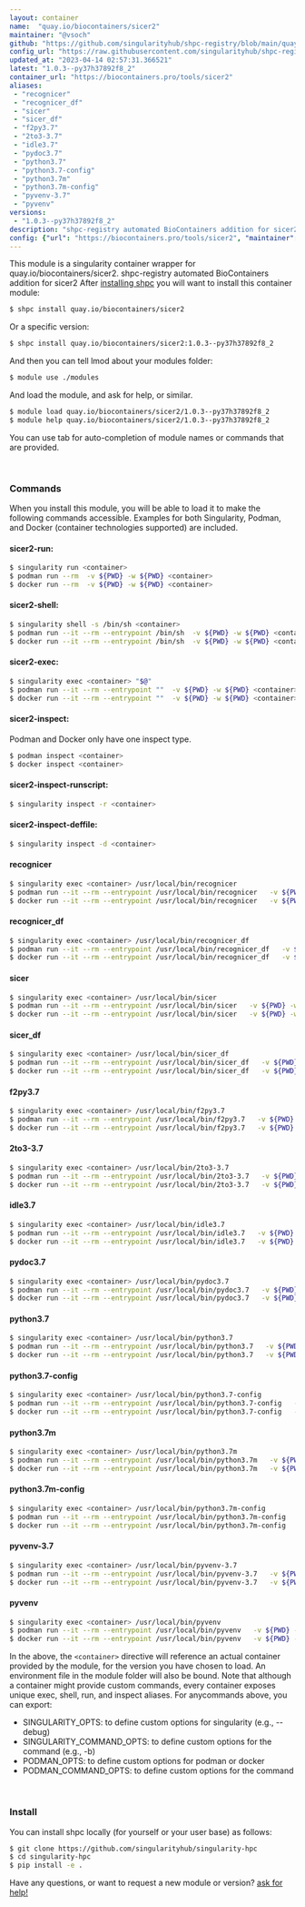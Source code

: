 ```yaml
---
layout: container
name:  "quay.io/biocontainers/sicer2"
maintainer: "@vsoch"
github: "https://github.com/singularityhub/shpc-registry/blob/main/quay.io/biocontainers/sicer2/container.yaml"
config_url: "https://raw.githubusercontent.com/singularityhub/shpc-registry/main/quay.io/biocontainers/sicer2/container.yaml"
updated_at: "2023-04-14 02:57:31.366521"
latest: "1.0.3--py37h37892f8_2"
container_url: "https://biocontainers.pro/tools/sicer2"
aliases:
 - "recognicer"
 - "recognicer_df"
 - "sicer"
 - "sicer_df"
 - "f2py3.7"
 - "2to3-3.7"
 - "idle3.7"
 - "pydoc3.7"
 - "python3.7"
 - "python3.7-config"
 - "python3.7m"
 - "python3.7m-config"
 - "pyvenv-3.7"
 - "pyvenv"
versions:
 - "1.0.3--py37h37892f8_2"
description: "shpc-registry automated BioContainers addition for sicer2"
config: {"url": "https://biocontainers.pro/tools/sicer2", "maintainer": "@vsoch", "description": "shpc-registry automated BioContainers addition for sicer2", "latest": {"1.0.3--py37h37892f8_2": "sha256:d5e957a3d4b01a6cbe55117151fbbd664d261524c1f367585b31c1123980cf9f"}, "tags": {"1.0.3--py37h37892f8_2": "sha256:d5e957a3d4b01a6cbe55117151fbbd664d261524c1f367585b31c1123980cf9f"}, "docker": "quay.io/biocontainers/sicer2", "aliases": {"recognicer": "/usr/local/bin/recognicer", "recognicer_df": "/usr/local/bin/recognicer_df", "sicer": "/usr/local/bin/sicer", "sicer_df": "/usr/local/bin/sicer_df", "f2py3.7": "/usr/local/bin/f2py3.7", "2to3-3.7": "/usr/local/bin/2to3-3.7", "idle3.7": "/usr/local/bin/idle3.7", "pydoc3.7": "/usr/local/bin/pydoc3.7", "python3.7": "/usr/local/bin/python3.7", "python3.7-config": "/usr/local/bin/python3.7-config", "python3.7m": "/usr/local/bin/python3.7m", "python3.7m-config": "/usr/local/bin/python3.7m-config", "pyvenv-3.7": "/usr/local/bin/pyvenv-3.7", "pyvenv": "/usr/local/bin/pyvenv"}}
---
```


This module is a singularity container wrapper for quay.io/biocontainers/sicer2.
shpc-registry automated BioContainers addition for sicer2
After [installing shpc](#install) you will want to install this container module:


```bash
$ shpc install quay.io/biocontainers/sicer2
```

Or a specific version:

```bash
$ shpc install quay.io/biocontainers/sicer2:1.0.3--py37h37892f8_2
```

And then you can tell lmod about your modules folder:

```bash
$ module use ./modules
```

And load the module, and ask for help, or similar.

```bash
$ module load quay.io/biocontainers/sicer2/1.0.3--py37h37892f8_2
$ module help quay.io/biocontainers/sicer2/1.0.3--py37h37892f8_2
```

You can use tab for auto-completion of module names or commands that are provided.

<br>

### Commands

When you install this module, you will be able to load it to make the following commands accessible.
Examples for both Singularity, Podman, and Docker (container technologies supported) are included.

#### sicer2-run:

```bash
$ singularity run <container>
$ podman run --rm  -v ${PWD} -w ${PWD} <container>
$ docker run --rm  -v ${PWD} -w ${PWD} <container>
```

#### sicer2-shell:

```bash
$ singularity shell -s /bin/sh <container>
$ podman run --it --rm --entrypoint /bin/sh  -v ${PWD} -w ${PWD} <container>
$ docker run --it --rm --entrypoint /bin/sh  -v ${PWD} -w ${PWD} <container>
```

#### sicer2-exec:

```bash
$ singularity exec <container> "$@"
$ podman run --it --rm --entrypoint ""  -v ${PWD} -w ${PWD} <container> "$@"
$ docker run --it --rm --entrypoint ""  -v ${PWD} -w ${PWD} <container> "$@"
```

#### sicer2-inspect:

Podman and Docker only have one inspect type.

```bash
$ podman inspect <container>
$ docker inspect <container>
```

#### sicer2-inspect-runscript:

```bash
$ singularity inspect -r <container>
```

#### sicer2-inspect-deffile:

```bash
$ singularity inspect -d <container>
```


#### recognicer

```bash
$ singularity exec <container> /usr/local/bin/recognicer
$ podman run --it --rm --entrypoint /usr/local/bin/recognicer   -v ${PWD} -w ${PWD} <container> -c " $@"
$ docker run --it --rm --entrypoint /usr/local/bin/recognicer   -v ${PWD} -w ${PWD} <container> -c " $@"
```


#### recognicer_df

```bash
$ singularity exec <container> /usr/local/bin/recognicer_df
$ podman run --it --rm --entrypoint /usr/local/bin/recognicer_df   -v ${PWD} -w ${PWD} <container> -c " $@"
$ docker run --it --rm --entrypoint /usr/local/bin/recognicer_df   -v ${PWD} -w ${PWD} <container> -c " $@"
```


#### sicer

```bash
$ singularity exec <container> /usr/local/bin/sicer
$ podman run --it --rm --entrypoint /usr/local/bin/sicer   -v ${PWD} -w ${PWD} <container> -c " $@"
$ docker run --it --rm --entrypoint /usr/local/bin/sicer   -v ${PWD} -w ${PWD} <container> -c " $@"
```


#### sicer_df

```bash
$ singularity exec <container> /usr/local/bin/sicer_df
$ podman run --it --rm --entrypoint /usr/local/bin/sicer_df   -v ${PWD} -w ${PWD} <container> -c " $@"
$ docker run --it --rm --entrypoint /usr/local/bin/sicer_df   -v ${PWD} -w ${PWD} <container> -c " $@"
```


#### f2py3.7

```bash
$ singularity exec <container> /usr/local/bin/f2py3.7
$ podman run --it --rm --entrypoint /usr/local/bin/f2py3.7   -v ${PWD} -w ${PWD} <container> -c " $@"
$ docker run --it --rm --entrypoint /usr/local/bin/f2py3.7   -v ${PWD} -w ${PWD} <container> -c " $@"
```


#### 2to3-3.7

```bash
$ singularity exec <container> /usr/local/bin/2to3-3.7
$ podman run --it --rm --entrypoint /usr/local/bin/2to3-3.7   -v ${PWD} -w ${PWD} <container> -c " $@"
$ docker run --it --rm --entrypoint /usr/local/bin/2to3-3.7   -v ${PWD} -w ${PWD} <container> -c " $@"
```


#### idle3.7

```bash
$ singularity exec <container> /usr/local/bin/idle3.7
$ podman run --it --rm --entrypoint /usr/local/bin/idle3.7   -v ${PWD} -w ${PWD} <container> -c " $@"
$ docker run --it --rm --entrypoint /usr/local/bin/idle3.7   -v ${PWD} -w ${PWD} <container> -c " $@"
```


#### pydoc3.7

```bash
$ singularity exec <container> /usr/local/bin/pydoc3.7
$ podman run --it --rm --entrypoint /usr/local/bin/pydoc3.7   -v ${PWD} -w ${PWD} <container> -c " $@"
$ docker run --it --rm --entrypoint /usr/local/bin/pydoc3.7   -v ${PWD} -w ${PWD} <container> -c " $@"
```


#### python3.7

```bash
$ singularity exec <container> /usr/local/bin/python3.7
$ podman run --it --rm --entrypoint /usr/local/bin/python3.7   -v ${PWD} -w ${PWD} <container> -c " $@"
$ docker run --it --rm --entrypoint /usr/local/bin/python3.7   -v ${PWD} -w ${PWD} <container> -c " $@"
```


#### python3.7-config

```bash
$ singularity exec <container> /usr/local/bin/python3.7-config
$ podman run --it --rm --entrypoint /usr/local/bin/python3.7-config   -v ${PWD} -w ${PWD} <container> -c " $@"
$ docker run --it --rm --entrypoint /usr/local/bin/python3.7-config   -v ${PWD} -w ${PWD} <container> -c " $@"
```


#### python3.7m

```bash
$ singularity exec <container> /usr/local/bin/python3.7m
$ podman run --it --rm --entrypoint /usr/local/bin/python3.7m   -v ${PWD} -w ${PWD} <container> -c " $@"
$ docker run --it --rm --entrypoint /usr/local/bin/python3.7m   -v ${PWD} -w ${PWD} <container> -c " $@"
```


#### python3.7m-config

```bash
$ singularity exec <container> /usr/local/bin/python3.7m-config
$ podman run --it --rm --entrypoint /usr/local/bin/python3.7m-config   -v ${PWD} -w ${PWD} <container> -c " $@"
$ docker run --it --rm --entrypoint /usr/local/bin/python3.7m-config   -v ${PWD} -w ${PWD} <container> -c " $@"
```


#### pyvenv-3.7

```bash
$ singularity exec <container> /usr/local/bin/pyvenv-3.7
$ podman run --it --rm --entrypoint /usr/local/bin/pyvenv-3.7   -v ${PWD} -w ${PWD} <container> -c " $@"
$ docker run --it --rm --entrypoint /usr/local/bin/pyvenv-3.7   -v ${PWD} -w ${PWD} <container> -c " $@"
```


#### pyvenv

```bash
$ singularity exec <container> /usr/local/bin/pyvenv
$ podman run --it --rm --entrypoint /usr/local/bin/pyvenv   -v ${PWD} -w ${PWD} <container> -c " $@"
$ docker run --it --rm --entrypoint /usr/local/bin/pyvenv   -v ${PWD} -w ${PWD} <container> -c " $@"
```



In the above, the `<container>` directive will reference an actual container provided
by the module, for the version you have chosen to load. An environment file in the
module folder will also be bound. Note that although a container
might provide custom commands, every container exposes unique exec, shell, run, and
inspect aliases. For anycommands above, you can export:

 - SINGULARITY_OPTS: to define custom options for singularity (e.g., --debug)
 - SINGULARITY_COMMAND_OPTS: to define custom options for the command (e.g., -b)
 - PODMAN_OPTS: to define custom options for podman or docker
 - PODMAN_COMMAND_OPTS: to define custom options for the command

<br>

### Install

You can install shpc locally (for yourself or your user base) as follows:

```bash
$ git clone https://github.com/singularityhub/singularity-hpc
$ cd singularity-hpc
$ pip install -e .
```

Have any questions, or want to request a new module or version? [ask for help!](https://github.com/singularityhub/singularity-hpc/issues)